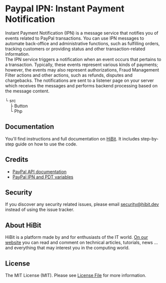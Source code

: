 # Paypal IPN: Instant Payment Notification
Instant Payment Notification (IPN) is a message service that notifies you of events related to PayPal transactions. You can use IPN messages to automate back-office and administrative functions, such as fulfilling orders, tracking customers or providing status and other transaction-related information.  
The IPN service triggers a notification when an event occurs that pertains to a transaction. Typically, these events represent various kinds of payments; however, the events may also represent authorizations, Fraud Management Filter actions and other actions, such as refunds, disputes and chargebacks. The notifications are sent to a listener page on your server which receives the messages and performs backend processing based on the message content.  

└ src  
&nbsp;&nbsp;&nbsp;&nbsp;├ Button  
&nbsp;&nbsp;&nbsp;&nbsp;└ Php  
  

## Documentation
You'll find instructions and full documentation on [HiBit](https://www.hibit.dev/posts/68/paypal-ipn-instant-payment-notification). It includes step-by-step guide on how to use the code.

## Credits
- [PayPal API documentation](https://developer.paypal.com/docs/api/orders/v2/#orders-create-request-body)
- [PayPal IPN and PDT variables](https://developer.paypal.com/api/nvp-soap/ipn/IPNandPDTVariables)

## Security
If you discover any security related issues, please email security@hibit.dev instead of using the issue tracker.

## About HiBit
HiBit is a platform made by and for enthusiasts of the IT world. [On our website](https://www.hibit.dev) you can read and comment on technical articles, tutorials, news ... and everything that may interest you in the computing world.

## License
The MIT License (MIT). Please see [License File](LICENSE) for more information.
